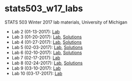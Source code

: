 # stats503_w17_labs
STATS 503 Winter 2017 lab materials, University of Michigan

* Lab 2 (01-13-2017): [Lab](https://rawgit.com/rogerfan/stats503_w17_labs/master/Lab2.html)
* Lab 3 (01-20-2017): [Lab](https://rawgit.com/rogerfan/stats503_w17_labs/master/Lab3_pca.html), [Solutions](https://rawgit.com/rogerfan/stats503_w17_labs/master/Lab3_pca_sol.html)
* Lab 4 (01-27-2017): [Lab](https://cdn.rawgit.com/rogerfan/stats503_w17_labs/c1e0ef6e/Lab4.html), [Solutions](https://cdn.rawgit.com/rogerfan/stats503_w17_labs/bc679d58/Lab4_fa_mds_sols.html)
* Lab 5 (02-03-2017): [Lab](https://cdn.rawgit.com/rogerfan/stats503_w17_labs/12088477/Lab5_ggplot.html), [Solutions](https://cdn.rawgit.com/rogerfan/stats503_w17_labs/12088477/Lab5_ggplot_sol.html)
* Lab 6 (02-10-2017): [Lab](https://cdn.rawgit.com/rogerfan/stats503_w17_labs/12088477/Lab_6_-_classification.html), [Solutions](https://cdn.rawgit.com/rogerfan/stats503_w17_labs/739896f9/Lab6_classification_sols.html)
* Lab 7 (02-17-2017): [Lab](https://cdn.rawgit.com/rogerfan/stats503_w17_labs/110c8fcc/Lab7_logistic.html)
* Lab 8 (02-24-2017): [Lab](https://cdn.rawgit.com/rogerfan/stats503_w17_labs/dad82d5f/Lab8-knnsvm.html), [Solutions](https://cdn.rawgit.com/rogerfan/stats503_w17_labs/dcfe782d/Lab8-knnsvmsol.html)
* Lab 9 (03-10-2017): [Lab](https://rawgit.com/rogerfan/stats503_w17_labs/master/Lab9_neuralnet.html)
* Lab 10 (03-17-2017): [Lab](https://rawgit.com/rogerfan/stats503_w17_labs/master/Lab10-trees-bag-boost.html)
